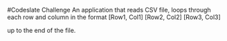 #Codeslate Challenge
An application that reads CSV file, loops through each row and column in the format 
[Row1, Col1]
[Row2, Col2]
[Row3, Col3]

up to the end of the file.